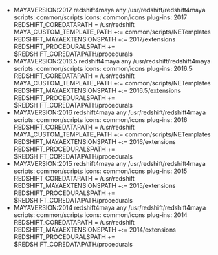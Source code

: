 + MAYAVERSION:2017 redshift4maya any /usr/redshift/redshift4maya
scripts: common/scripts
icons: common/icons
plug-ins: 2017
REDSHIFT_COREDATAPATH = /usr/redshift
MAYA_CUSTOM_TEMPLATE_PATH +:= common/scripts/NETemplates
REDSHIFT_MAYAEXTENSIONSPATH +:= 2017/extensions
REDSHIFT_PROCEDURALSPATH += $REDSHIFT_COREDATAPATH/procedurals
+ MAYAVERSION:2016.5 redshift4maya any /usr/redshift/redshift4maya
scripts: common/scripts
icons: common/icons
plug-ins: 2016.5
REDSHIFT_COREDATAPATH = /usr/redshift
MAYA_CUSTOM_TEMPLATE_PATH +:= common/scripts/NETemplates
REDSHIFT_MAYAEXTENSIONSPATH +:= 2016.5/extensions
REDSHIFT_PROCEDURALSPATH += $REDSHIFT_COREDATAPATH/procedurals
+ MAYAVERSION:2016 redshift4maya any /usr/redshift/redshift4maya
scripts: common/scripts
icons: common/icons
plug-ins: 2016
REDSHIFT_COREDATAPATH = /usr/redshift
MAYA_CUSTOM_TEMPLATE_PATH +:= common/scripts/NETemplates
REDSHIFT_MAYAEXTENSIONSPATH +:= 2016/extensions
REDSHIFT_PROCEDURALSPATH += $REDSHIFT_COREDATAPATH/procedurals
+ MAYAVERSION:2015 redshift4maya any /usr/redshift/redshift4maya
scripts: common/scripts
icons: common/icons
plug-ins: 2015
REDSHIFT_COREDATAPATH = /usr/redshift
REDSHIFT_MAYAEXTENSIONSPATH +:= 2015/extensions
REDSHIFT_PROCEDURALSPATH += $REDSHIFT_COREDATAPATH/procedurals
+ MAYAVERSION:2014 redshift4maya any /usr/redshift/redshift4maya
scripts: common/scripts
icons: common/icons
plug-ins: 2014
REDSHIFT_COREDATAPATH = /usr/redshift
REDSHIFT_MAYAEXTENSIONSPATH +:= 2014/extensions
REDSHIFT_PROCEDURALSPATH += $REDSHIFT_COREDATAPATH/procedurals
